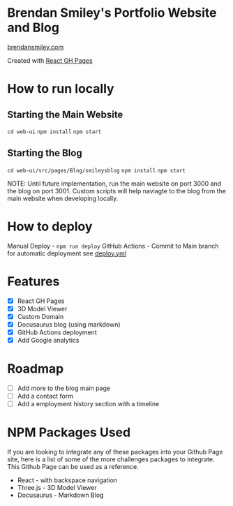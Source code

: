 # Brendan Smiley's Portfolio Website and Blog

[brendansmiley.com](https://brendansmiley.com)

Created with [React GH Pages](https://github.com/gitname/react-gh-pages)

# How to run locally

## Starting the Main Website

`cd web-ui`
`npm install`
`npm start`

## Starting the Blog

`cd web-ui/src/pages/Blog/smileysblog`
`npm install`
`npm start`

NOTE: Until future implementation, run the main website on port 3000 and the blog on port 3001. Custom scripts will help naviagte to the blog from the main website when developing locally.

# How to deploy

Manual Deploy - `npm run deploy`
GitHub Actions - Commit to Main branch for automatic deployment see [deploy.yml](.github/workflows/deploy.yml)

# Features

- [x] React GH Pages
- [x] 3D Model Viewer
- [x] Custom Domain
- [x] Docusaurus blog (using markdown)
- [x] GitHub Actions deployment
- [x] Add Google analytics

# Roadmap

- [ ] Add more to the blog main page
- [ ] Add a contact form
- [ ] Add a employment history section with a timeline

# NPM Packages Used

If you are looking to integrate any of these packages into your Github Page site, here is a list of some of the more challenges packages to integrate. This Github Page can be used as a reference.

- React - with backspace navigation
- Three.js - 3D Model Viewer
- Docusaurus - Markdown Blog
